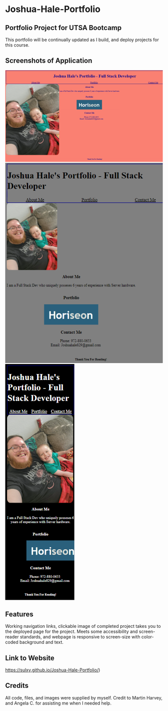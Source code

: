 # Joshua-Hale-Portfolio

## Portfolio Project for UTSA Bootcamp

This portfolio will be continually updated as I build, and deploy projects for this course. 

## Screenshots of Application 

![Image of portfolio between 1440px and 769px.](image.png)
![Image of portfolio between 768px and 321px.](image-1.png)
![Image of portfolio at 320px and smaller.](image-2.png)

## Features

Working navigation links, clickable image of completed project takes you to the deployed page for the project. Meets some accessibility and screen-reader standards, and webpage is responsive to screen-size with color-coded background and text. 

## Link to Website

https://sulxy.github.io/Joshua-Hale-Portfolio/)

## Credits

All code, files, and images were supplied by myself. Credit to Martin Harvey, and Angela C. for assisting me when I needed help. 
